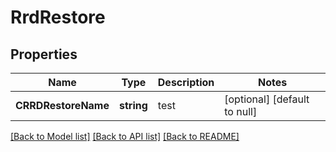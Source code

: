 # RrdRestore

## Properties
Name | Type | Description | Notes
------------ | ------------- | ------------- | -------------
**CRRDRestoreName** | **string** | test | [optional] [default to null]

[[Back to Model list]](../README.md#documentation-for-models) [[Back to API list]](../README.md#documentation-for-api-endpoints) [[Back to README]](../README.md)

